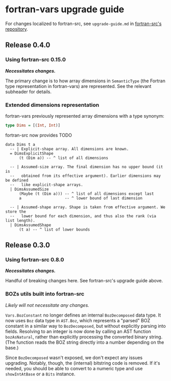 # fortran-vars upgrade guide
For changes localized to fortran-src, see `upgrade-guide.md` in [fortran-src's
repository](https://github.com/camfort/fortran-src).

## Release 0.4.0
### Using fortran-src 0.15.0
***Necessitates changes.***

The primary change is to how array dimensions in `SemanticType` (the Fortran
type representation in fortran-vars) are represented. See the relevant subheader
for details.

### Extended dimensions representation
fortran-vars previously represented array dimensions with a type synonym:

```haskell
type Dims = [(Int, Int)]
```

fortran-src now provides TODO

```
data Dims t a
  -- | Explicit-shape array. All dimensions are known.
  = DimsExplicitShape
      (t (Dim a)) -- ^ list of all dimensions

  -- | Assumed-size array. The final dimension has no upper bound (it is
  --   obtained from its effective argument). Earlier dimensions may be defined
  --   like explicit-shape arrays.
  | DimsAssumedSize
      (Maybe (t (Dim a))) -- ^ list of all dimensions except last
      a                   -- ^ lower bound of last dimension

  -- | Assumed-shape array. Shape is taken from effective argument. We store the
  --   lower bound for each dimension, and thus also the rank (via list length).
  | DimsAssumedShape
      (t a) -- ^ list of lower bounds
```

## Release 0.3.0
### Using fortran-src 0.8.0
***Necessitates changes.***

Handful of breaking changes here. See fortran-src's upgrade guide above.

### BOZs utils built into fortran-src
*Likely will not necessitate any changes.*

`Vars.BozConstant` no longer defines an internal `BozDecomposed` data type. It
now uses `Boz` data type in `AST.Boz`, which represents a "parsed" BOZ constant
in a similar way to `BozDecomposed`, but without explicitly parsing into fields.
Resolving to an integer is now done by calling an AST function `bozAsNatural`,
rather than explicitly processing the converted binary string. (The function
reads the BOZ string directly into a number depending on the base.)

Since `BozDecomposed` wasn't exposed, we don't expect any issues upgrading.
Notably, though, the (internal) bitstring code is removed. If it's needed, you
should be able to convert to a numeric type and use `showIntAtBase` or a `Bits`
instance.
